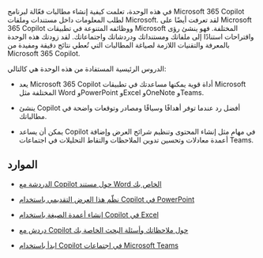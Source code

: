 
في هذه الوحدة، تعلمت كيفية إنشاء مطالبات فعّالة لبرنامج Microsoft 365 Copilot لطلب المعلومات داخل مستندات وملفات Microsoft. لقد تعرفت أيضًا على Microsoft 365 Copilot ووظائفه المتنوعة في تطبيقات Microsoft المختلفة. فهو ينشئ رؤى واقتراحات استنادًا إلى ملفاتك ومستنداتك ودردشاتك واجتماعاتك. لقد زودتك هذه الوحدة بالمعرفة والتقنيات اللازمة لصياغة المطالبات التي تُعطي نتائج دقيقة ومفيدة من Microsoft 365 Copilot.

الدروس الرئيسية المستفادة من هذه الوحدة هي كالتالي:

- يعد Microsoft 365 Copilot أداة قوية يمكنها مساعدتك في تطبيقات Microsoft المختلفة مثل Word وPowerPoint وExcel وOneNote وTeams.

- ينشئ Copilot أفضل رد عندما توفر أهدافًا وسياقًا ومصادر وتوقعات واضحة في مطالباتك.

- يمكن أن يساعد Copilot في مهام مثل إنشاء المحتوى وتنظيم شرائح العرض وإضافة أعمدة معادلات وتحسين تدوين الملاحظات والتقاط التحليلات في اجتماعات Teams.

## الموارد

- [الدردشة مع Copilot حول مستند Word الخاص بك](https://support.microsoft.com/office/chat-with-copilot-about-your-word-document-4482c688-a495-4571-bfcd-4a9fc6608090)

- [نظّم هذا العرض التقديمي باستخدام Copilot في PowerPoint](https://support.microsoft.com/office/organize-this-presentation-with-copilot-in-powerpoint-a207eea3-7a56-4225-88f1-54dd37cdcf6a)

- [إنشاء أعمدة الصيغة باستخدام Copilot في Excel](https://support.microsoft.com/office/generate-formula-columns-with-copilot-in-excel-d866d926-9791-4e5f-be2a-c6dd9e587a47)

- [دردش مع Copilot حول ملاحظاتك وأسئلة البحث الخاصة بك](https://support.microsoft.com/office/chat-with-copilot-about-your-notes-and-research-questions-8be75b91-d4d3-461e-af9a-fadfe208b589)

- [ابدأ باستخدام Copilot في اجتماعات Microsoft Teams](https://support.microsoft.com/office/get-started-with-copilot-in-microsoft-teams-meetings-0bf9dd3c-96f7-44e2-8bb8-790bedf066b1)